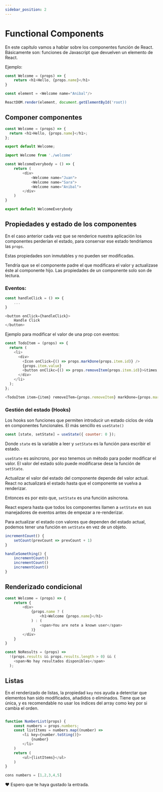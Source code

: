 ```yaml
---
sidebar_position: 2
---
```


# Functional Components

En este capítulo vamos a hablar sobre los componentes función de React. Básicamente son: funciones de Javascript que devuelven un elemento de React.

Ejemplo:

```javascript
const Welcome = (props) => {
    return <h1>Hello, {props.name}</h1>
}

const element = <Welcome name="Anibal"/>

ReactDOM.render(element, document.getElementById('root))

```

## Componer componentes

```javascript
const Welcome = (props) => {
  return <h1>Hello, {props.name}</h1>;
};

export default Welcome;
```

```javascript
import Welcome from './welcome'

const WelcomeEverybody = () => {
    return (
        <div>
            <Welcome name="Juan">
            <Welcome name="Sara">
            <Welcome name="Anibal">
        </div>
    )
}

export default WelcomeEverybody

```

## Propiedades y estado de los componentes

En el caso anterior cada vez que se renderice nuestra aplicación los componentes perderían el estado, para conservar ese estado tendríamos las `props`.

Estas propiedades son inmutables y no pueden ser modificadas.

Tendría que se el componente padre el que modificara el valor y actualizase éste al componente hijo. Las propiedades de un componente solo son de lectura.

### Eventos:

```javascript
const handleClick = () => {
    ...
}

<button onClick={handleClick}>
    Handle Click
</button>
```

Ejemplo para modificar el valor de una prop con eventos:

```javascript
const TodoItem = (props) => {
  return (
    <li>
      <div>
        <Icon onClick={() => props.markDone(props.item.id)} />
        {props.item.value}
        <button onClikc={() => props.removeItem(props.item.id)}>&times;</button>
      </div>
    </li>
  );
};
```

```javascript
<TodoItem item={item} removeITem={props.removeItem} markDone={props.markDone} />
```

### Gestión del estado (Hooks)

Los hooks son funciones que permiten introducir un estado ciclos de vida en componentes funcionales. El más sencillo es `useState()`

```javascript
const [state, setState] = useState({ counter: 0 });
```

Donde `state` es la variable a leer y `setState` es la función para escribir el estado.

`useState` es asíncrono, por eso tenemos un método para poder modificar el valor. El valor del estado sólo puede modificarse dese la función de `setState`.

Actualizar el valor del estado del componente depende del valor actual. React no actualizará el estado hasta que el componente se vuelva a renderizar.

Entonces es por esto que, `setState` es una función asíncrona.

React espera hasta que todos los componentes llamen a `setState` en sus manejadores de eventos antes de empezar a re-renderizar.

Para actualizar el estado con valores que dependen del estado actual, podemos tener una función en `setState` en vez de un objeto.

```javascript
incrementCount() {
    setCount(prevCount => prevCount + 1)
}

handleSomething() {
    incrementCount()
    incrementCount()
    incrementCount()
}

```

## Renderizado condicional

```javascript
const Welcome = (props) => {
    return {
        <div>
            {props.name ? (
                <h1>Welcome {props.name}</h1>
            ) : (
                <span>You are note a known user</span>
            )}
        </div>
    }
}
```

```javascript
const NoResults = (props) =>
  !(props.results && props.results.length > 0) && (
    <span>No hay resultados disponibles</span>
  );
```

## Listas

En el renderizado de listas, la propiedad `key` nos ayuda a deterctar que elementos han sido modificados, añadidos o eliminados. Tiene que se única, y es recomendable no usar los índices del array como key por si cambia el orden.

```javascript

function NumberList(props) {
    const numbers = props.numbers;
    const listItems = numbers.map((number) =>
        <li key={number.toSting()}>
            {number}
        </li>
    )
    return (
        <ul>{listItems}</ul>
    )
}

cons numbers = [1,2,3,4,5]

```

❤️ Espero que te haya gustado la entrada.
